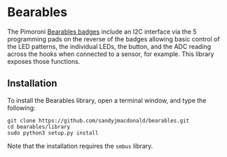 # Bearables

The Pimoroni [Bearables badges](https://shop.pimoroni.com/collections/bearables) include an I2C interface via the 5 programming pads on the reverse of the badges allowing basic control of the LED patterns, the individual LEDs, the button, and the ADC reading across the hooks when connected to a sensor, for example. This library exposes those functions.

## Installation

To install the Bearables library, open a terminal window, and type the following:

```
git clone https://github.com/sandyjmacdonald/bearables.git
cd bearables/library
sudo python3 setup.py install
```

Note that the installation requires the `smbus` library.

